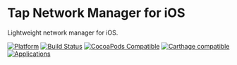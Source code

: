 # Tap Network Manager for iOS
Lightweight network manager for iOS.

[![Platform](https://img.shields.io/cocoapods/p/TapNetworkManager.svg?style=flat)](https://tap-payments.github.io/TapNetworkManager-iOS)
[![Build Status](https://travis-ci.org/Tap-Payments/TapNetworkManager-iOS.svg?branch=master)](https://travis-ci.org/Tap-Payments/TapNetworkManager-iOS)
[![CocoaPods Compatible](https://img.shields.io/cocoapods/v/TapNetworkManager.svg?style=flat)](https://img.shields.io/Tap-Payments/v/TapNetworkManager-iOS)
[![Carthage compatible](https://img.shields.io/badge/Carthage-compatible-4BC51D.svg?style=flat)](https://github.com/Carthage/Carthage)
[![Applications](https://img.shields.io/cocoapods/at/TapNetworkManager.svg?style=flat)](https://tap-payments.github.io/TapNetworkManager-iOS)
